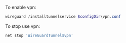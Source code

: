 To enable vpn:
```powershell
wireguard /installtunnelservice $configDir\vpn.conf
```
To stop use vpn:
```powershell
net stop 'WireGuardTunnel$vpn'
```
